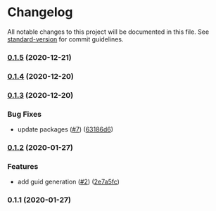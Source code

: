 # Changelog

All notable changes to this project will be documented in this file. See [standard-version](https://github.com/conventional-changelog/standard-version) for commit guidelines.

### [0.1.5](https://github.com/devdigital/guids/compare/v0.1.4...v0.1.5) (2020-12-21)

### [0.1.4](https://github.com/devdigital/guids/compare/v0.1.3...v0.1.4) (2020-12-20)

### [0.1.3](https://github.com/devdigital/guids/compare/v0.1.2...v0.1.3) (2020-12-20)


### Bug Fixes

* update packages ([#7](https://github.com/devdigital/guids/issues/7)) ([63186d6](https://github.com/devdigital/guids/commit/63186d62cd62807eb25827736785fa886ba67e79))

### [0.1.2](https://github.com/devdigital/guids/compare/v0.1.1...v0.1.2) (2020-01-27)


### Features

* add guid generation ([#2](https://github.com/devdigital/guids/issues/2)) ([2e7a5fc](https://github.com/devdigital/guids/commit/2e7a5fcdb031fc3179e8f77ef1950a9e615774e3))

### 0.1.1 (2020-01-27)
